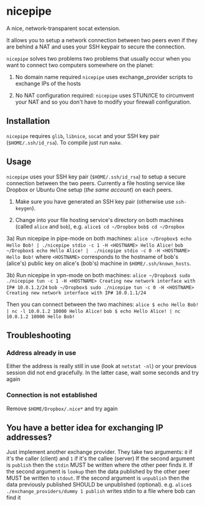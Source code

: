nicepipe
========

A nice, network-transparent socat extension.

It allows you to setup a network connection between two peers even if they are behind a NAT and uses your SSH keypair to secure the connection.

`nicepipe` solves two problems two problems that usually occur when you want to connect two computers somewhere on the planet:

1) No domain name required
`nicepipe` uses exchange_provider scripts to exchange IPs of the hosts

2) No NAT configuration required:
`nicepipe` uses STUN/ICE to circumvent your NAT and so you don't have to modify your firewall configuration.


Installation
------------

`nicepipe` requires `glib`, `libnice`, `socat` and your SSH key pair (`$HOME/.ssh/id_rsa`).
To compile just run `make`.


Usage
-----

`nicepipe` uses your SSH key pair (`$HOME/.ssh/id_rsa`) to setup a secure connection between the two peers.
Currently a file hosting service like Dropbox or Ubuntu One setup (*the same account*) on each peers.

1) Make sure you have generated an SSH key pair (otherwise use `ssh-keygen`).

2) Change into your file hosting service's directory on both machines (called `alice` and `bob`), e.g.
`alice$ cd ~/Dropbox`
`bob$ cd ~/Dropbox`

3a) Run nicepipe in pipe-mode on both machines:
`alice ~/Dropbox$ echo Hello Bob! | ./nicepipe stdio -c 1 -H <HOSTNAME>
Hello Alice!`
`bob ~/Dropbox$ echo Hello Alice! |  ./nicepipe stdio -c 0 -H <HOSTNAME>
Hello Bob!`
where `<HOSTNAME>` corresponds to the hostname of bob's (alice's) public key on alice's (bob's) machine in `$HOME/.ssh/known_hosts`.

3b) Run nicepipe in vpn-mode on both machines:
`alice ~/Dropbox$ sudo ./nicepipe tun -c 1 -H <HOSTNAME>
Creating new network interface with IP# 10.0.1.2/24`
`bob ~/Dropbox$ sudo ./nicepipe tun -c 0 -H <HOSTNAME>
Creating new network interface with IP# 10.0.1.1/24`

Then you can connect between the two machines:
`alice $ echo Hello Bob! | nc -l 10.0.1.2 10000
Hello Alice!`
`bob $ echo Hello Alice! | nc 10.0.1.2 10000
Hello Bob!`


Troubleshooting
---------------

### Address already in use

Either the address is really still in use (look at `netstat -nl`) or your previous session did not end gracefully. In the latter case, wait some seconds and try again

### Connection is not established
Remove `$HOME/Dropbox/.nice*` and try again


You have a better idea for exchanging IP addresses?
---------------------------------------------------

Just implement another exchange provider. They take two arguments:
`0` if it's the caller (client) and `1` if it's the callee (server)
If the second argument is `publish` then the `stdin` MUST be written where the other peer finds it.
If the second argument is `lookup` then the data published by the other peer MUST be written to `stdout`.
If the second argument is `unpublish` then the data previously published SHOULD be unpublished (optional).
e.g.
`alice$ ./exchange_providers/dummy 1 publish` writes stdin to a file where bob can find it
